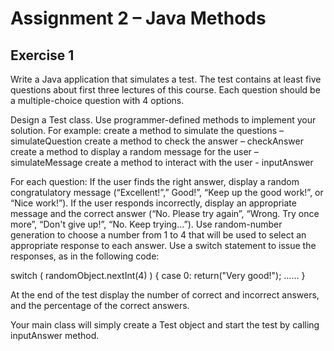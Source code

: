 # Assignment 2 – Java Methods

## Exercise 1

Write a Java application that simulates a test. The test contains at least five questions about first three lectures of this course. Each question should be a multiple-choice question with 4 options. 

Design a Test class. Use programmer-defined methods to implement your solution. For example:
create a method to simulate the questions – simulateQuestion
create a method to check the answer – checkAnswer
create a method to display a random message for the user – simulateMessage
create a method to interact with the user - inputAnswer

For each question:
If the user finds the right answer, display a random congratulatory message (“Excellent!”,” Good!”, “Keep up the good work!”, or “Nice work!”).
If the user responds incorrectly, display an appropriate message and the correct answer (“No. Please try again”, “Wrong. Try once more”, “Don't give up!”, “No. Keep trying...”).
Use random-number generation to choose a number from 1 to 4 that will be used to select an appropriate response to each answer. 
Use a switch statement to issue the responses, as in the following code:

switch ( randomObject.nextInt(4) )
{
case 0:
return("Very good!");
……
}

At the end of the test display the number of correct and incorrect answers, and the percentage of the correct answers.

Your main class will simply create a Test object and start the test by calling inputAnswer method.
